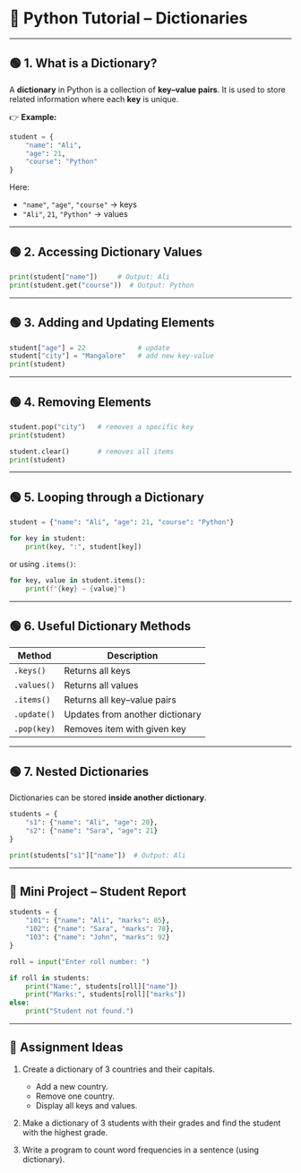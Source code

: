 # 🧩 **Python Tutorial – Dictionaries**

---

## 🟢 **1. What is a Dictionary?**

A **dictionary** in Python is a collection of **key–value pairs**.
It is used to store related information where each **key** is unique.

👉 **Example:**

```python
student = {
    "name": "Ali",
    "age": 21,
    "course": "Python"
}
```

Here:

- `"name"`, `"age"`, `"course"` → keys
- `"Ali"`, `21`, `"Python"` → values

---

## 🟢 **2. Accessing Dictionary Values**

```python
print(student["name"])     # Output: Ali
print(student.get("course"))  # Output: Python
```

---

## 🟢 **3. Adding and Updating Elements**

```python
student["age"] = 22             # update
student["city"] = "Mangalore"   # add new key-value
print(student)
```

---

## 🟢 **4. Removing Elements**

```python
student.pop("city")   # removes a specific key
print(student)

student.clear()       # removes all items
print(student)
```

---

## 🟢 **5. Looping through a Dictionary**

```python
student = {"name": "Ali", "age": 21, "course": "Python"}

for key in student:
    print(key, ":", student[key])
```

or using `.items()`:

```python
for key, value in student.items():
    print(f"{key} → {value}")
```

---

## 🟢 **6. Useful Dictionary Methods**

| Method      | Description                     |
| ----------- | ------------------------------- |
| `.keys()`   | Returns all keys                |
| `.values()` | Returns all values              |
| `.items()`  | Returns all key–value pairs     |
| `.update()` | Updates from another dictionary |
| `.pop(key)` | Removes item with given key     |

---

## 🟢 **7. Nested Dictionaries**

Dictionaries can be stored **inside another dictionary**.

```python
students = {
    "s1": {"name": "Ali", "age": 20},
    "s2": {"name": "Sara", "age": 21}
}

print(students["s1"]["name"])  # Output: Ali
```

---

## 🧩 **Mini Project – Student Report**

```python
students = {
    "101": {"name": "Ali", "marks": 85},
    "102": {"name": "Sara", "marks": 78},
    "103": {"name": "John", "marks": 92}
}

roll = input("Enter roll number: ")

if roll in students:
    print("Name:", students[roll]["name"])
    print("Marks:", students[roll]["marks"])
else:
    print("Student not found.")
```

---

## 🧠 **Assignment Ideas**

1. Create a dictionary of 3 countries and their capitals.

   - Add a new country.
   - Remove one country.
   - Display all keys and values.

2. Make a dictionary of 3 students with their grades and find the student with the highest grade.

3. Write a program to count word frequencies in a sentence (using dictionary).

